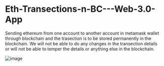 # Eth-Transections-n-BC---Web-3.0-App
Sending ethereum from one account to another account in metamask wallet through blockchain and the trasection is to be stored permanently in the blockchain. We will not be able to do any changes in the transection details or will not be able to temper the details or anything else in the blockchain.


![image](https://user-images.githubusercontent.com/71972221/178040088-7fad8db8-0536-462d-af15-6c7edc6974af.png)
